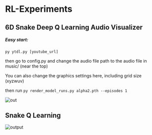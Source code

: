 # RL-Experiments


## 6D Snake Deep Q Learning Audio Visualizer
##### Easy start:
`py ytdl.py [youtube_url]`

then go to config.py and change the audio file path to the audio file in music/ (near the top)

You can also change the graphics settings here, including grid size (xyzwuv)

then run `py render_model_runs.py alpha2.pth --episodes 1`

![out](https://github.com/dnbt777/RL-Experiments/assets/169108635/f806e2bb-49a9-431c-90f0-68ba00557ad3)



## Snake Q Learning
![output](https://github.com/dnbt777/RL-Experiments/assets/169108635/07eba756-a045-4fbb-9390-984133d0743a)

